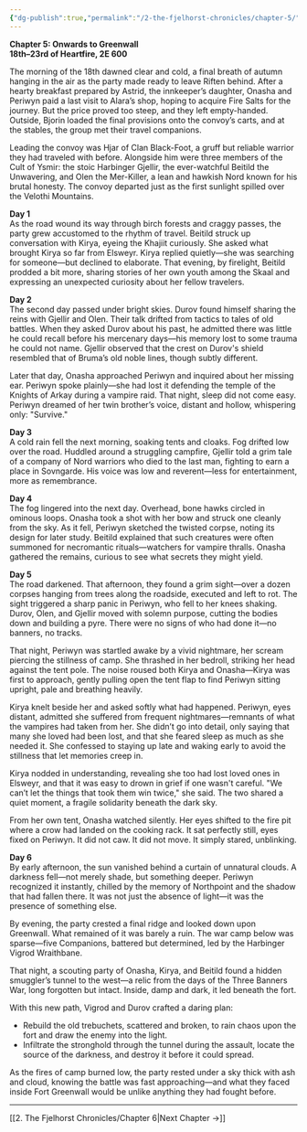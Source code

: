 ```yaml
---
{"dg-publish":true,"permalink":"/2-the-fjelhorst-chronicles/chapter-5/"}
---
```


**Chapter 5: Onwards to Greenwall**  
**18th–23rd of Heartfire, 2E 600**

The morning of the 18th dawned clear and cold, a final breath of autumn hanging in the air as the party made ready to leave Riften behind. After a hearty breakfast prepared by Astrid, the innkeeper’s daughter, Onasha and Periwyn paid a last visit to Alara’s shop, hoping to acquire Fire Salts for the journey. But the price proved too steep, and they left empty-handed. Outside, Bjorin loaded the final provisions onto the convoy’s carts, and at the stables, the group met their travel companions.

Leading the convoy was Hjar of Clan Black-Foot, a gruff but reliable warrior they had traveled with before. Alongside him were three members of the Cult of Ysmir: the stoic Harbinger Gjellir, the ever-watchful Beitild the Unwavering, and Olen the Mer-Killer, a lean and hawkish Nord known for his brutal honesty. The convoy departed just as the first sunlight spilled over the Velothi Mountains.

**Day 1**  
As the road wound its way through birch forests and craggy passes, the party grew accustomed to the rhythm of travel. Beitild struck up conversation with Kirya, eyeing the Khajiit curiously. She asked what brought Kirya so far from Elsweyr. Kirya replied quietly—she was searching for someone—but declined to elaborate. That evening, by firelight, Beitild prodded a bit more, sharing stories of her own youth among the Skaal and expressing an unexpected curiosity about her fellow travelers.

**Day 2**  
The second day passed under bright skies. Durov found himself sharing the reins with Gjellir and Olen. Their talk drifted from tactics to tales of old battles. When they asked Durov about his past, he admitted there was little he could recall before his mercenary days—his memory lost to some trauma he could not name. Gjellir observed that the crest on Durov's shield resembled that of Bruma’s old noble lines, though subtly different.

Later that day, Onasha approached Periwyn and inquired about her missing ear. Periwyn spoke plainly—she had lost it defending the temple of the Knights of Arkay during a vampire raid. That night, sleep did not come easy. Periwyn dreamed of her twin brother’s voice, distant and hollow, whispering only: "Survive."

**Day 3**  
A cold rain fell the next morning, soaking tents and cloaks. Fog drifted low over the road. Huddled around a struggling campfire, Gjellir told a grim tale of a company of Nord warriors who died to the last man, fighting to earn a place in Sovngarde. His voice was low and reverent—less for entertainment, more as remembrance.

**Day 4**  
The fog lingered into the next day. Overhead, bone hawks circled in ominous loops. Onasha took a shot with her bow and struck one cleanly from the sky. As it fell, Periwyn sketched the twisted corpse, noting its design for later study. Beitild explained that such creatures were often summoned for necromantic rituals—watchers for vampire thralls. Onasha gathered the remains, curious to see what secrets they might yield.

**Day 5**  
The road darkened. That afternoon, they found a grim sight—over a dozen corpses hanging from trees along the roadside, executed and left to rot. The sight triggered a sharp panic in Periwyn, who fell to her knees shaking. Durov, Olen, and Gjellir moved with solemn purpose, cutting the bodies down and building a pyre. There were no signs of who had done it—no banners, no tracks.

That night, Periwyn was startled awake by a vivid nightmare, her scream piercing the stillness of camp. She thrashed in her bedroll, striking her head against the tent pole. The noise roused both Kirya and Onasha—Kirya was first to approach, gently pulling open the tent flap to find Periwyn sitting upright, pale and breathing heavily.

Kirya knelt beside her and asked softly what had happened. Periwyn, eyes distant, admitted she suffered from frequent nightmares—remnants of what the vampires had taken from her. She didn’t go into detail, only saying that many she loved had been lost, and that she feared sleep as much as she needed it. She confessed to staying up late and waking early to avoid the stillness that let memories creep in.

Kirya nodded in understanding, revealing she too had lost loved ones in Elsweyr, and that it was easy to drown in grief if one wasn't careful. "We can’t let the things that took them win twice," she said. The two shared a quiet moment, a fragile solidarity beneath the dark sky.

From her own tent, Onasha watched silently. Her eyes shifted to the fire pit where a crow had landed on the cooking rack. It sat perfectly still, eyes fixed on Periwyn. It did not caw. It did not move. It simply stared, unblinking.

**Day 6**  
By early afternoon, the sun vanished behind a curtain of unnatural clouds. A darkness fell—not merely shade, but something deeper. Periwyn recognized it instantly, chilled by the memory of Northpoint and the shadow that had fallen there. It was not just the absence of light—it was the presence of something else.

By evening, the party crested a final ridge and looked down upon Greenwall. What remained of it was barely a ruin. The war camp below was sparse—five Companions, battered but determined, led by the Harbinger Vigrod Wraithbane.

That night, a scouting party of Onasha, Kirya, and Beitild found a hidden smuggler’s tunnel to the west—a relic from the days of the Three Banners War, long forgotten but intact. Inside, damp and dark, it led beneath the fort.

With this new path, Vigrod and Durov crafted a daring plan:

- Rebuild the old trebuchets, scattered and broken, to rain chaos upon the fort and draw the enemy into the light.
- Infiltrate the stronghold through the tunnel during the assault, locate the source of the darkness, and destroy it before it could spread.

As the fires of camp burned low, the party rested under a sky thick with ash and cloud, knowing the battle was fast approaching—and what they faced inside Fort Greenwall would be unlike anything they had fought before.

---

[[2. The Fjelhorst Chronicles/Chapter 6\|Next Chapter →]]